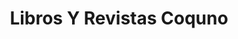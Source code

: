 ---
title: "Libros Y Revistas Coquno"
url: /nezahualcoyotl/libros-y-revistas-coquno/
shop: libros
---